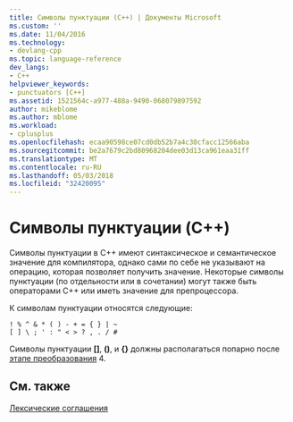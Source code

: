 ```yaml
---
title: Символы пунктуации (C++) | Документы Microsoft
ms.custom: ''
ms.date: 11/04/2016
ms.technology:
- devlang-cpp
ms.topic: language-reference
dev_langs:
- C++
helpviewer_keywords:
- punctuators [C++]
ms.assetid: 1521564c-a977-488a-9490-068079897592
author: mikeblome
ms.author: mblome
ms.workload:
- cplusplus
ms.openlocfilehash: ecaa90598ce07cd0db52b7a4c30cfacc12566aba
ms.sourcegitcommit: be2a7679c2bd80968204dee03d13ca961eaa31ff
ms.translationtype: MT
ms.contentlocale: ru-RU
ms.lasthandoff: 05/03/2018
ms.locfileid: "32420095"
---
```

# <a name="punctuators-c"></a>Символы пунктуации (C++)
Символы пунктуации в C++ имеют синтаксическое и семантическое значение для компилятора, однако сами по себе не указывают на операцию, которая позволяет получить значение. Некоторые символы пунктуации (по отдельности или в сочетании) могут также быть операторами C++ или иметь значение для препроцессора.  

 К символам пунктуации относятся следующие:  

```  
! % ^ & * ( ) - + = { } | ~  
[ ] \ ; ' : " < > ? , . / #  
```  

 Символы пунктуации **[]**, **()**, и **{}** должны располагаться попарно после [этапе преобразования](../preprocessor/phases-of-translation.md) 4.  

## <a name="see-also"></a>См. также  
 [Лексические соглашения](../cpp/lexical-conventions.md)
